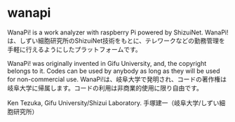 # wanapi
WanaPi! is a work analyzer with raspberry Pi powered by ShizuiNet.
WanaPi!は、しずい細胞研究所のShizuiNet技術をもとに、テレワークなどの勤務管理を手軽に行えるようにしたプラットフォームです。

WanaPi! was originally invented in Gifu University, and, the copyright belongs to it. Codes can be used by anybody as long as they will be used for non-commercial use.
WanaPi!は、岐阜大学で発明され、コードの著作権は岐阜大学に帰属します。コードの利用は非商業的使用に限り自由です。

Ken Tezuka, Gifu University/Shizui Laboratory.
手塚建一（岐阜大学/しずい細胞研究所）
